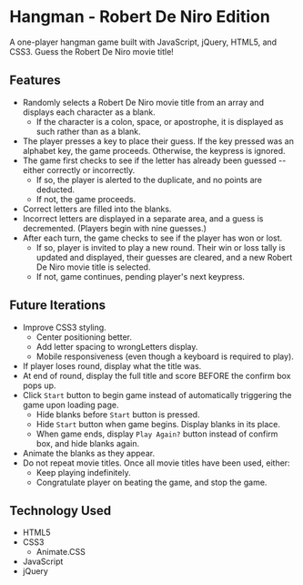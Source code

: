 # Hangman - Robert De Niro Edition

A one-player hangman game built with JavaScript, jQuery, HTML5, and CSS3. Guess the Robert De Niro movie title!

## Features

- Randomly selects a Robert De Niro movie title from an array and displays each character as a blank.
  - If the character is a colon, space, or apostrophe, it is displayed as such rather than as a blank.
- The player presses a key to place their guess. If the key pressed was an alphabet key, the game proceeds. Otherwise, the keypress is ignored.
- The game first checks to see if the letter has already been guessed -- either correctly or incorrectly.
  - If so, the player is alerted to the duplicate, and no points are deducted.
  - If not, the game proceeds.
- Correct letters are filled into the blanks.
- Incorrect letters are displayed in a separate area, and a guess is decremented. (Players begin with nine guesses.)
- After each turn, the game checks to see if the player has won or lost.
  - If so, player is invited to play a new round. Their win or loss tally is updated and displayed, their guesses are cleared, and a new Robert De Niro movie title is selected.
  - If not, game continues, pending player's next keypress.

## Future Iterations

- Improve CSS3 styling.
  - Center positioning better.
  - Add letter spacing to wrongLetters display.
  - Mobile responsiveness (even though a keyboard is required to play).
- If player loses round, display what the title was.
- At end of round, display the full title and score BEFORE the confirm box pops up.
- Click `Start` button to begin game instead of automatically triggering the game upon loading page.
  - Hide blanks before `Start` button is pressed.
  - Hide `Start` button when game begins. Display blanks in its place.
  - When game ends, display `Play Again?` button instead of confirm box, and hide blanks again.
- Animate the blanks as they appear.
- Do not repeat movie titles. Once all movie titles have been used, either:
  - Keep playing indefinitely.
  - Congratulate player on beating the game, and stop the game.

## Technology Used

- HTML5
- CSS3
  - Animate.CSS
- JavaScript
- jQuery